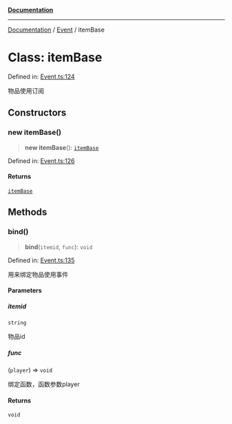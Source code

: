 [**Documentation**](../../../README.md)

***

[Documentation](../../../globals.md) / [Event](../README.md) / itemBase

# Class: itemBase

Defined in: [Event.ts:124](https://github.com/XiaoYangx666/SAPI-Pro/blob/f4b3a55bd14c42fce5d687eca57d1987c433a912/src/SAPI-Pro/Event.ts#L124)

物品使用订阅

## Constructors

### new itemBase()

> **new itemBase**(): [`itemBase`](itemBase.md)

Defined in: [Event.ts:126](https://github.com/XiaoYangx666/SAPI-Pro/blob/f4b3a55bd14c42fce5d687eca57d1987c433a912/src/SAPI-Pro/Event.ts#L126)

#### Returns

[`itemBase`](itemBase.md)

## Methods

### bind()

> **bind**(`itemid`, `func`): `void`

Defined in: [Event.ts:135](https://github.com/XiaoYangx666/SAPI-Pro/blob/f4b3a55bd14c42fce5d687eca57d1987c433a912/src/SAPI-Pro/Event.ts#L135)

用来绑定物品使用事件

#### Parameters

##### itemid

`string`

物品id

##### func

(`player`) => `void`

绑定函数，函数参数player

#### Returns

`void`
